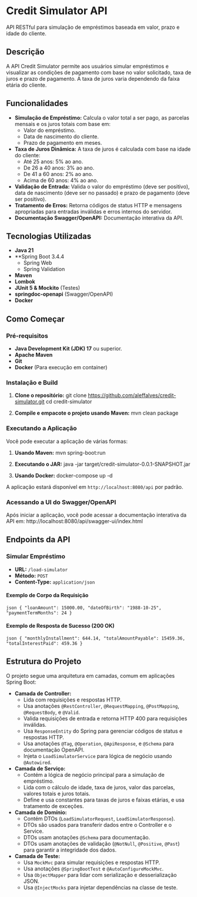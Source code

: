# Credit Simulator API

API RESTful para simulação de empréstimos baseada em valor, prazo e idade do cliente.

## Descrição

A API Credit Simulator permite aos usuários simular empréstimos e visualizar as condições de pagamento com base no valor solicitado, taxa de juros e prazo de pagamento. A taxa de juros varia dependendo da faixa etária do cliente.

## Funcionalidades

*   **Simulação de Empréstimo:** Calcula o valor total a ser pago, as parcelas mensais e os juros totais com base em:
    *   Valor do empréstimo.
    *   Data de nascimento do cliente.
    *   Prazo de pagamento em meses.
*   **Taxa de Juros Dinâmica:** A taxa de juros é calculada com base na idade do cliente:
    *   Até 25 anos: 5% ao ano.
    *   De 26 a 40 anos: 3% ao ano.
    *   De 41 a 60 anos: 2% ao ano.
    *   Acima de 60 anos: 4% ao ano.
*   **Validação de Entrada:** Valida o valor do empréstimo (deve ser positivo), data de nascimento (deve ser no passado) e prazo de pagamento (deve ser positivo).
*   **Tratamento de Erros:** Retorna códigos de status HTTP e mensagens apropriadas para entradas inválidas e erros internos do servidor.
*   **Documentação Swagger/OpenAPI:** Documentação interativa da API.

## Tecnologias Utilizadas

*   **Java 21**
*   **Spring Boot 3.4.4
    *   Spring Web
    *   Spring Validation
*   **Maven**
*   **Lombok**
*   **JUnit 5 & Mockito** (Testes)
*   **springdoc-openapi** (Swagger/OpenAPI)
*   **Docker**

## Como Começar

### Pré-requisitos

*   **Java Development Kit (JDK) 17** ou superior.
*   **Apache Maven**
*   **Git**
*   **Docker** (Para execução em container)

### Instalação e Build

1.  **Clone o repositório:**
    git clone https://github.com/aleffalves/credit-simulator.git cd credit-simulator

2.  **Compile e empacote o projeto usando Maven:**
    mvn clean package

### Executando a Aplicação

Você pode executar a aplicação de várias formas:

1.  **Usando Maven:**
    mvn spring-boot:run

2.  **Executando o JAR:**
   java -jar target/credit-simulator-0.0.1-SNAPSHOT.jar

3.  **Usando Docker:**
   docker-compose up -d

A aplicação estará disponível em `http://localhost:8080/api` por padrão.

### Acessando a UI do Swagger/OpenAPI

Após iniciar a aplicação, você pode acessar a documentação interativa da API em: http://localhost:8080/api/swagger-ui/index.html

## Endpoints da API

### Simular Empréstimo

*   **URL:** `/load-simulator`
*   **Método:** `POST`
*   **Content-Type:** `application/json`

#### Exemplo de Corpo da Requisição
    json { "loanAmount": 15000.00, "dateOfBirth": "1988-10-25", "paymentTermMonths": 24 }

#### Exemplo de Resposta de Sucesso (200 OK)
    json { "monthlyInstallment": 644.14, "totalAmountPayable": 15459.36, "totalInterestPaid": 459.36 }
    
## Estrutura do Projeto

O projeto segue uma arquitetura em camadas, comum em aplicações Spring Boot:

*   **Camada de Controller:**
    *   Lida com requisições e respostas HTTP.
    *   Usa anotações `@RestController`, `@RequestMapping`, `@PostMapping`, `@RequestBody`, e `@Valid`.
    *   Valida requisições de entrada e retorna HTTP 400 para requisições inválidas.
    *   Usa `ResponseEntity` do Spring para gerenciar códigos de status e respostas HTTP.
    *   Usa anotações `@Tag`, `@Operation`, `@ApiResponse`, e `@Schema` para documentação OpenAPI.
    *   Injeta o `LoadSimulatorService` para lógica de negócio usando `@Autowired`.
*   **Camada de Serviço:**
    *   Contém a lógica de negócio principal para a simulação de empréstimo.
    *   Lida com o cálculo de idade, taxa de juros, valor das parcelas, valores totais e juros totais.
    *   Define e usa constantes para taxas de juros e faixas etárias, e usa tratamento de exceções.
*   **Camada de Domínio:**
    *   Contém DTOs (`LoadSimulatorRequest`, `LoadSimulatorResponse`).
    *   DTOs são usados para transferir dados entre o Controller e o Service.
    *   DTOs usam anotações `@Schema` para documentação.
    *   DTOs usam anotações de validação (`@NotNull`, `@Positive`, `@Past`) para garantir a integridade dos dados.
*   **Camada de Teste:**
    *   Usa `MockMvc` para simular requisições e respostas HTTP.
    *   Usa anotações `@SpringBootTest` e `@AutoConfigureMockMvc`.
    *   Usa `ObjectMapper` para lidar com serialização e desserialização JSON.
    *   Usa `@InjectMocks` para injetar dependências na classe de teste.
